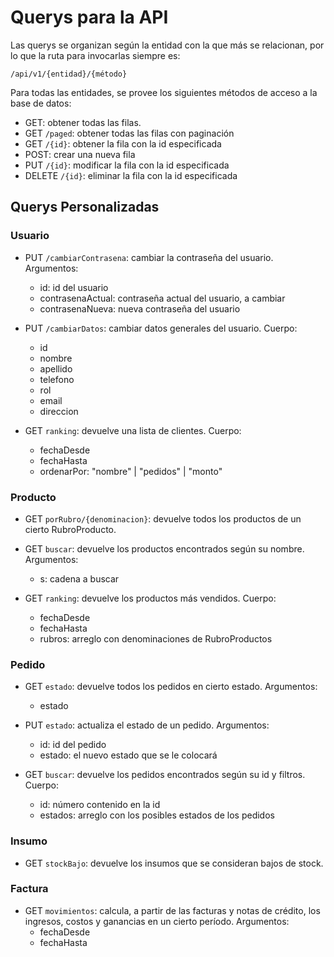 # Querys para la API

Las querys se organizan según la entidad con la que más se relacionan, por lo que la ruta para invocarlas siempre es:

`/api/v1/{entidad}/{método}`

Para todas las entidades, se provee los siguientes métodos de acceso a la base de datos:

* GET: obtener todas las filas.
* GET `/paged`: obtener todas las filas con paginación
* GET `/{id}`: obtener la fila con la id especificada
* POST: crear una nueva fila
* PUT `/{id}`: modificar la fila con la id especificada
* DELETE `/{id}`: eliminar la fila con la id especificada

## Querys Personalizadas

### Usuario

* PUT `/cambiarContrasena`: cambiar la contraseña del usuario. Argumentos:
  * id: id del usuario
  * contrasenaActual: contraseña actual del usuario, a cambiar
  * contrasenaNueva: nueva contraseña del usuario

* PUT `/cambiarDatos`: cambiar datos generales del usuario. Cuerpo:
    * id
    * nombre
    * apellido
    * telefono
    * rol
    * email
    * direccion

* GET `ranking`: devuelve una lista de clientes. Cuerpo:
  * fechaDesde
  * fechaHasta
  * ordenarPor: "nombre" | "pedidos" | "monto"


### Producto

* GET `porRubro/{denominacion}`: devuelve todos los productos de un cierto RubroProducto.

* GET `buscar`: devuelve los productos encontrados según su nombre. Argumentos:
  * s: cadena a buscar

* GET `ranking`: devuelve los productos más vendidos. Cuerpo:
  * fechaDesde
  * fechaHasta
  * rubros: arreglo con denominaciones de RubroProductos

### Pedido

* GET `estado`: devuelve todos los pedidos en cierto estado. Argumentos:
  * estado

* PUT `estado`: actualiza el estado de un pedido. Argumentos:
  * id: id del pedido
  * estado: el nuevo estado que se le colocará

* GET `buscar`: devuelve los pedidos encontrados según su id y filtros. Cuerpo:
  * id: número contenido en la id
  * estados: arreglo con los posibles estados de los pedidos


### Insumo

* GET `stockBajo`: devuelve los insumos que se consideran bajos de stock.


### Factura

* GET `movimientos`: calcula, a partir de las facturas y notas de crédito, los ingresos, costos y ganancias en un cierto período. Argumentos:
  * fechaDesde
  * fechaHasta